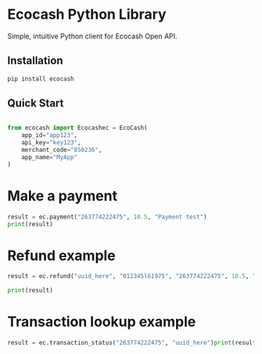 
# Ecocash Python Library

Simple, intuitive Python client for Ecocash Open API.

## Installation

```bash
pip install ecocash
```

## Quick Start

```python

from ecocash import Ecocashec = EcoCash(
    app_id="app123",
    api_key="key123",
    merchant_code="850236",
    app_name="MyApp"
)
```


# Make a payment

```python
result = ec.payment("263774222475", 10.5, "Payment test")
print(result)
```

# Refund example

```python
result = ec.refund("uuid_here", "012345l61975", "263774222475", 10.5, "Vaya Africa", "USD", "Test refund")p
```

```python
print(result)
```

# Transaction lookup example

```python
result = ec.transaction_status("263774222475", "uuid_here")print(result)
```
